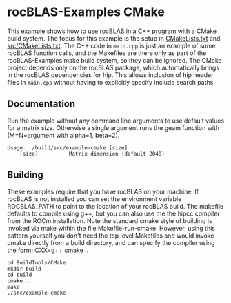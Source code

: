 # rocBLAS-Examples CMake
This example shows how to use rocBLAS in a C++ program with a CMake build system.  The focus for this example is the setup in [CMakeLists.txt](CMakeLists.txt) and [src/CMakeLists.txt](src/CMakeLists.txt).  The C++ code in `main.cpp` is just an example of some rocBLAS function calls, and the Makefiles are there only as part of the rocBLAS-Examples make build system, so they can be ignored.  The CMake project depends only on the rocBLAS package, which automatically brings in the rocBLAS dependencies for hip. This allows inclusion of hip header files in `main.cpp` without having to explicitly specify include search paths.

## Documentation
Run the example without any command line arguments to use default values for a matrix size.  Otherwise a single argument runs the geam function with (M=N=argument with alpha=1, beta=2).

    Usage: ./build/src/example-cmake [size]
        [size]          Matrix dimension (default 2048)


## Building
These examples require that you have rocBLAS on your machine. If rocBLAS is not installed you can set the environment variable ROCBLAS_PATH to point to the location of your rocBLAS build.  The makefile defaults to compile using g++, but you can also use the the hipcc compiler from the ROCm installation.    Note the standard cmake style of building is invoked via make within the file Makefile-run-cmake.   However, using this pattern yourself you don't need the top level Makefiles and would invoke cmake directly from a build directory, and can specify the compiler using the form: CXX=g++ cmake ..

    cd BuildTools/CMake
    mkdir build
    cd build
    cmake ..
    make
    ./src/example-cmake
